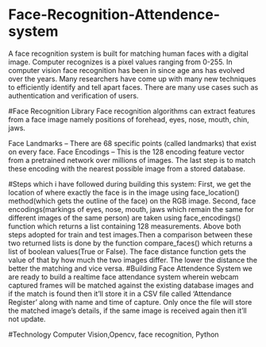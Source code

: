 # Face-Recognition-Attendence-system
A face  recognition system is built for matching human faces with a digital image. Computer recognizes is a pixel values ranging from 0-255. In computer vision face recognition has been in since age ans has evolved over the years.  Many researchers have come up with many new techniques to efficiently identify and tell apart faces. There are many use cases such as authentication and verification of users.

#Face Recognition Library
Face recognition algorithms can extract features from a face image namely positions of forehead, eyes, nose, mouth, chin, jaws. 

Face Landmarks – There are 68 specific points (called landmarks) that exist on every face.
Face Encodings – This is the 128 encoding feature vector from a pretrained network over millions of images.
The last step is to match these encoding with the nearest possible image from a stored database.

#Steps which i have followed during building this system:
First, we get the location of where exactly the face is in the image using face_location() method(which gets the outline of the face) on the RGB image. 
Second, face encodings(markings of eyes, nose, mouth, jaws which remain the same for different images of the same person) are taken using face_encodings() function which returns a list containing 128 measurements.
Above both steps adopted for train and test images.Then a comparison between these two returned lists is done by the function compare_faces() which returns a list of boolean values(True or False). The face distance function gets the value of that by how much the two images differ. The lower the distance the better the matching and vice versa.
#Building Face Attendence System
we are ready to build a realtime face attendance system wherein webcam captured frames will be matched against the existing database images and if the match is found then it’ll store it in a CSV file called ‘Attendance Register’ along with name and time of capture. Only once the file will store the matched image’s details, if the same image is received again then it’ll not update.

#Technology
Computer Vision,Opencv, face recognition, Python



